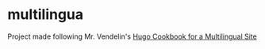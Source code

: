 # multilingua

Project made following Mr. Vendelin's [Hugo Cookbook for a Multilingual Site](https://vendelin.org/geeky/hugo/)